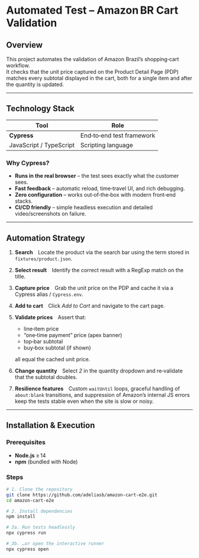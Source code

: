 # Automated Test – Amazon BR Cart Validation

## Overview

This project automates the validation of Amazon Brazil’s shopping‑cart workflow.  
It checks that the unit price captured on the Product Detail Page (PDP) matches every subtotal displayed in the cart, both for a single item and after the quantity is updated.

---

## Technology Stack

| Tool                    | Role                      |
| ----------------------- | ------------------------- |
| **Cypress**             | End‑to‑end test framework |
| JavaScript / TypeScript | Scripting language        |

### Why Cypress?

- **Runs in the real browser** – the test sees exactly what the customer sees.
- **Fast feedback** – automatic reload, time‑travel UI, and rich debugging.
- **Zero configuration** – works out‑of‑the‑box with modern front‑end stacks.
- **CI/CD friendly** – simple headless execution and detailed video/screenshots on failure.

---

## Automation Strategy

1. **Search** Locate the product via the search bar using the term stored in `fixtures/product.json`.
2. **Select result** Identify the correct result with a RegExp match on the title.
3. **Capture price** Grab the unit price on the PDP and cache it via a Cypress alias / `Cypress.env`.
4. **Add to cart** Click _Add to Cart_ and navigate to the cart page.
5. **Validate prices** Assert that:

   - line‑item price
   - “one‑time payment” price (apex banner)
   - top‑bar subtotal
   - buy‑box subtotal (if shown)

   all equal the cached unit price.

6. **Change quantity** Select _2_ in the quantity dropdown and re‑validate that the subtotal doubles.
7. **Resilience features** Custom `waitUntil` loops, graceful handling of `about:blank` transitions, and suppression of Amazon’s internal JS errors keep the tests stable even when the site is slow or noisy.

---

## Installation & Execution

### Prerequisites

- **Node.js** ≥ 14
- **npm** (bundled with Node)

### Steps

```bash
# 1. Clone the repository
git clone https://github.com/adeliasb/amazon-cart-e2e.git
cd amazon-cart-e2e

# 2. Install dependencies
npm install

# 3a. Run tests headlessly
npx cypress run

# 3b. …or open the interactive runner
npx cypress open
```
